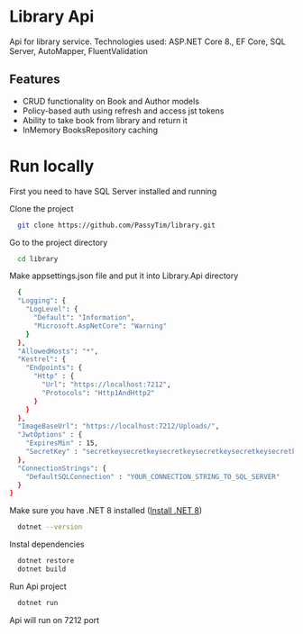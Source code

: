 # Library Api

Api for library service.  Technologies used: ASP.NET Core 8., EF Core, SQL Server, AutoMapper, FluentValidation  


## Features

- CRUD functionality on Book and Author models
- Policy-based auth using refresh and access jst tokens
- Ability to take book from library and return it
- InMemory BooksRepository caching


# Run locally

First you need to have SQL Server installed and running

Clone the project

```bash
  git clone https://github.com/PassyTim/library.git
```

Go to the project directory

```bash
  cd library
```

Make appsettings.json file and put it into Library.Api directory
```bash
  {
  "Logging": {
    "LogLevel": {
      "Default": "Information",
      "Microsoft.AspNetCore": "Warning"
    }
  },
  "AllowedHosts": "*",
  "Kestrel": {
    "Endpoints": {
      "Http" : {
        "Url": "https://localhost:7212",
        "Protocols": "Http1AndHttp2"
      }
    }
  },
  "ImageBaseUrl": "https://localhost:7212/Uploads/",
  "JwtOptions" : {
    "ExpiresMin" : 15,
    "SecretKey" : "secretkeysecretkeysecretkeysecretkeysecretkeysecretkeysecretkeysecretkeysecretkey"
  },
  "ConnectionStrings": {
    "DefaultSQLConnection" : "YOUR_CONNECTION_STRING_TO_SQL_SERVER"
  }
}
```

Make sure you have .NET 8 installed ([Install .NET 8](https://dotnet.microsoft.com/en-us/download/dotnet/8.0))

```bash
  dotnet --version
```

Instal dependencies

```bash
  dotnet restore
  dotnet build
```
Run Api project

```bash
  dotnet run
```
Api will run on 7212 port
